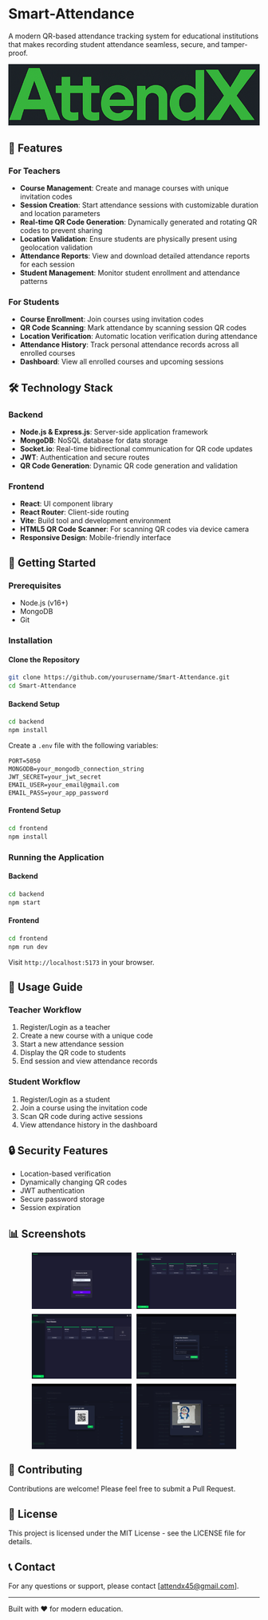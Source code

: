 # Smart-Attendance

A modern QR-based attendance tracking system for educational institutions that makes recording student attendance seamless, secure, and tamper-proof.

![Smart Attendance System](/frontend/public/logo6.png)

## 🌟 Features

### For Teachers
- **Course Management**: Create and manage courses with unique invitation codes
- **Session Creation**: Start attendance sessions with customizable duration and location parameters
- **Real-time QR Code Generation**: Dynamically generated and rotating QR codes to prevent sharing
- **Location Validation**: Ensure students are physically present using geolocation validation
- **Attendance Reports**: View and download detailed attendance reports for each session
- **Student Management**: Monitor student enrollment and attendance patterns

### For Students
- **Course Enrollment**: Join courses using invitation codes
- **QR Code Scanning**: Mark attendance by scanning session QR codes
- **Location Verification**: Automatic location verification during attendance
- **Attendance History**: Track personal attendance records across all enrolled courses
- **Dashboard**: View all enrolled courses and upcoming sessions

## 🛠️ Technology Stack

### Backend
- **Node.js & Express.js**: Server-side application framework
- **MongoDB**: NoSQL database for data storage
- **Socket.io**: Real-time bidirectional communication for QR code updates
- **JWT**: Authentication and secure routes
- **QR Code Generation**: Dynamic QR code generation and validation

### Frontend
- **React**: UI component library
- **React Router**: Client-side routing
- **Vite**: Build tool and development environment
- **HTML5 QR Code Scanner**: For scanning QR codes via device camera
- **Responsive Design**: Mobile-friendly interface

## 🚀 Getting Started

### Prerequisites
- Node.js (v16+)
- MongoDB
- Git

### Installation

#### Clone the Repository
```bash
git clone https://github.com/yourusername/Smart-Attendance.git
cd Smart-Attendance
```

#### Backend Setup
```bash
cd backend
npm install
```

Create a `.env` file with the following variables:
```
PORT=5050
MONGODB=your_mongodb_connection_string
JWT_SECRET=your_jwt_secret
EMAIL_USER=your_email@gmail.com
EMAIL_PASS=your_app_password
```

#### Frontend Setup
```bash
cd frontend
npm install
```

### Running the Application

#### Backend
```bash
cd backend
npm start
```

#### Frontend
```bash
cd frontend
npm run dev
```

Visit `http://localhost:5173` in your browser.

## 📱 Usage Guide

### Teacher Workflow
1. Register/Login as a teacher
2. Create a new course with a unique code
3. Start a new attendance session
4. Display the QR code to students
5. End session and view attendance records

### Student Workflow
1. Register/Login as a student
2. Join a course using the invitation code
3. Scan QR code during active sessions
4. View attendance history in the dashboard

## 🔒 Security Features

- Location-based verification
- Dynamically changing QR codes
- JWT authentication
- Secure password storage
- Session expiration

## 📊 Screenshots

<div style="display: flex; flex-wrap: wrap; gap: 10px; justify-content: center;">
  <img src="/frontend/assets/Login.png" alt="Login Screen" width="200">
  <img src="/frontend/assets/Teacher Dashboard.png" alt="Teacher Dashboard" width="200">
  <img src="/frontend/assets/student dashboard.png" alt="Student Dashboard" width="200">
  <img src="/frontend/assets/New Session.jpeg" alt="Creating New Session" width="200">
  <img src="/frontend/assets/QR.jpeg" alt="QR Code Display" width="200">
  <img src="/frontend/assets/Qr Scanner.jpeg" alt="QR Scanner" width="200">
</div>

## 🤝 Contributing

Contributions are welcome! Please feel free to submit a Pull Request.

## 📝 License

This project is licensed under the MIT License - see the LICENSE file for details.

## 📞 Contact

For any questions or support, please contact [attendx45@gmail.com].

---

Built with ❤️ for modern education.